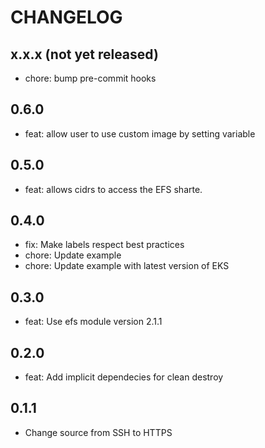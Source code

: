# CHANGELOG

## x.x.x (not yet released)

* chore: bump pre-commit hooks

## 0.6.0
* feat: allow user to use custom image by setting variable

## 0.5.0
* feat: allows cidrs to access the EFS sharte.

## 0.4.0

* fix: Make labels respect best practices
* chore: Update example
* chore: Update example with latest version of EKS

## 0.3.0
* feat: Use efs module version 2.1.1

## 0.2.0

* feat: Add implicit dependecies for clean destroy

## 0.1.1

* Change source from SSH to HTTPS
